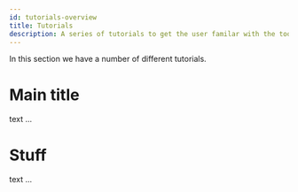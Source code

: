 ```yaml
---
id: tutorials-overview
title: Tutorials
description: A series of tutorials to get the user familar with the tool
---
```


In this section we have a number of different tutorials.

# Main title

text ...

# Stuff

text ...
